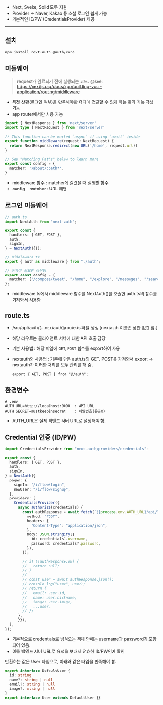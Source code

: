 - Next, Svelte, Solid 모두 지원
- Provider -> Naver, Kakao 등 소셜 로그인 쉽게 가능
- 기본적인 ID/PW (CredentialsProvider) 제공

---

## 설치

```zsh
npm install next-auth @auth/core
```

## 미들웨어

> request가 완료되기 전에 실행되는 코드.
> @see: https://nextjs.org/docs/app/building-your-application/routing/middleware

- 특정 상황(로그인 여부)을 만족해야만 어디에 접근할 수 있게 하는 등의 기능 작성 가능
- app router에서만 사용 가능

```ts
import { NextResponse } from 'next/server'
import type { NextRequest } from 'next/server'
 
// This function can be marked `async` if using `await` inside
export function middleware(request: NextRequest) {
  return NextResponse.redirect(new URL('/home', request.url))
}
 
// See "Matching Paths" below to learn more
export const config = {
  matcher: '/about/:path*',
}
```

- middleware 함수 : matcher에 걸렸을 때 실행할 함수
- config - matcher : URL 패턴

## 로그인 미들웨어

```ts
// auth.ts
import NextAuth from "next-auth";

export const {
  handlers: { GET, POST },
  auth,
  signIn,
} = NextAuth({});

```

```ts
// middleware.ts
export { auth as middleware } from "./auth";

// 인증이 필요한 라우팅
export const config = {
  matcher: ["/compose/tweet", "/home", "/explore", "/messages", "/search"],
};

```

- middleware.ts에서 middleware 함수를 NextAuth()를 호출한 auth.ts의 함수를 가져와서 사용함

## route.ts

- /src/api/auth/[...nextauth]/route.ts 파일 생성 (nextauth 이름은 상관 없긴 함.)
- 해당 라우트는 클라이언트 서버에 대한 API 호출 담당
- 기본 사용법 : 해당 파일에 `GET`, `POST` 함수를 export하여 사용
- nextauth와 사용법 : 기존에 만든 auth.ts의 GET, POST를 가져와서 export -> nextauth가 이러한 처리를 모두 관리를 해 줌.

	```tsx
	export { GET, POST } from "@/auth";
	```

## 환경변수

```.env
# .env
AUTH_URL=http://localhost:9090  : API URL
AUTH_SECRET=mustkeepinsecret    : 비밀번호(유출X)
```

- AUTH_URL은 실제 백엔드 서버 URL로 설정해야 함.

## Credential 인증 (ID/PW)

```ts
import CredentialsProvider from "next-auth/providers/credentials";

export const {
  handlers: { GET, POST },
  auth,
  signIn,
} = NextAuth({
  pages: {
    signIn: "/i/flow/login",
    newUser: "/i/flow/signup",
  },
  providers: [
    CredentialsProvider({
      async authorize(credentials) {
        const authResponse = await fetch(`${process.env.AUTH_URL}/api/login`, {
          method: "POST",
          headers: {
            "Content-Type": "application/json",
          },
          body: JSON.stringify({
            id: credentials?.username,
            password: credentials?.password,
          }),
        });

        // if (!authResponse.ok) {
        //   return null;
        // }
        //
        // const user = await authResponse.json();
        // console.log("user", user);
        // return {
        //   email: user.id,
        //   name: user.nickname,
        //   image: user.image,
        //   ...user,
        // };
      },
      }}),
  ],
});

```

- 기본적으로 credentials로 넘겨오는 객체 안에는 username과 password가 포함되어 있음.
- 이를 백엔드 서버 URL로 요청을 보내서 유효한 ID/PW인지 확인

반환하는 값은 User 타입으로, 아래와 같은 타입을 만족해야 함.

```ts
export interface DefaultUser {  
  id: string  
  name?: string | null  
  email?: string | null  
  image?: string | null  
}
export interface User extends DefaultUser {}

```